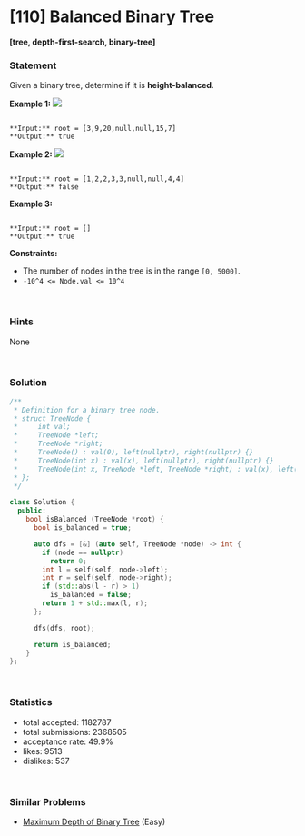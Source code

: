 # [110] Balanced Binary Tree

**[tree, depth-first-search, binary-tree]**

### Statement

Given a binary tree, determine if it is **height-balanced**.


**Example 1:**
![](https://assets.leetcode.com/uploads/2020/10/06/balance_1.jpg)

```

**Input:** root = [3,9,20,null,null,15,7]
**Output:** true

```

**Example 2:**
![](https://assets.leetcode.com/uploads/2020/10/06/balance_2.jpg)

```

**Input:** root = [1,2,2,3,3,null,null,4,4]
**Output:** false

```

**Example 3:**

```

**Input:** root = []
**Output:** true

```

**Constraints:**
* The number of nodes in the tree is in the range `[0, 5000]`.
* `-10^4 <= Node.val <= 10^4`


<br />

### Hints

None

<br />

### Solution

```cpp
/**
 * Definition for a binary tree node.
 * struct TreeNode {
 *     int val;
 *     TreeNode *left;
 *     TreeNode *right;
 *     TreeNode() : val(0), left(nullptr), right(nullptr) {}
 *     TreeNode(int x) : val(x), left(nullptr), right(nullptr) {}
 *     TreeNode(int x, TreeNode *left, TreeNode *right) : val(x), left(left), right(right) {}
 * };
 */

class Solution {
  public:
    bool isBalanced (TreeNode *root) {
      bool is_balanced = true;

      auto dfs = [&] (auto self, TreeNode *node) -> int {
        if (node == nullptr)
          return 0;
        int l = self(self, node->left);
        int r = self(self, node->right);
        if (std::abs(l - r) > 1)
          is_balanced = false;
        return 1 + std::max(l, r);
      };

      dfs(dfs, root);

      return is_balanced;
    }
};
```

<br />

### Statistics

- total accepted: 1182787
- total submissions: 2368505
- acceptance rate: 49.9%
- likes: 9513
- dislikes: 537

<br />

### Similar Problems

- [Maximum Depth of Binary Tree](https://leetcode.com/problems/maximum-depth-of-binary-tree) (Easy)
